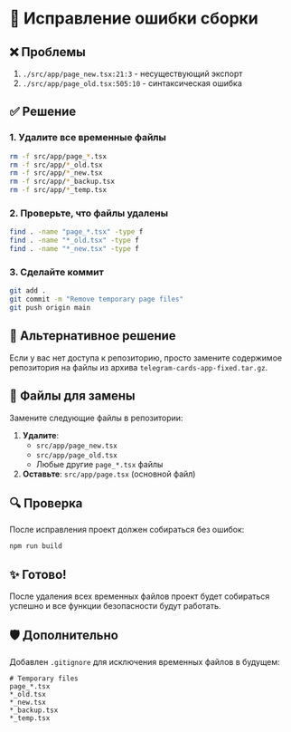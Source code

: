 # 🔧 Исправление ошибки сборки

## ❌ Проблемы
1. `./src/app/page_new.tsx:21:3` - несуществующий экспорт
2. `./src/app/page_old.tsx:505:10` - синтаксическая ошибка

## ✅ Решение

### 1. Удалите все временные файлы
```bash
rm -f src/app/page_*.tsx
rm -f src/app/*_old.tsx
rm -f src/app/*_new.tsx
rm -f src/app/*_backup.tsx
rm -f src/app/*_temp.tsx
```

### 2. Проверьте, что файлы удалены
```bash
find . -name "page_*.tsx" -type f
find . -name "*_old.tsx" -type f
find . -name "*_new.tsx" -type f
```

### 3. Сделайте коммит
```bash
git add .
git commit -m "Remove temporary page files"
git push origin main
```

## 🚀 Альтернативное решение

Если у вас нет доступа к репозиторию, просто замените содержимое репозитория на файлы из архива `telegram-cards-app-fixed.tar.gz`.

## 📁 Файлы для замены

Замените следующие файлы в репозитории:

1. **Удалите**: 
   - `src/app/page_new.tsx`
   - `src/app/page_old.tsx`
   - Любые другие `page_*.tsx` файлы
2. **Оставьте**: `src/app/page.tsx` (основной файл)

## 🔍 Проверка

После исправления проект должен собираться без ошибок:
```bash
npm run build
```

## ✨ Готово!

После удаления всех временных файлов проект будет собираться успешно и все функции безопасности будут работать.

## 🛡️ Дополнительно

Добавлен `.gitignore` для исключения временных файлов в будущем:
```
# Temporary files
page_*.tsx
*_old.tsx
*_new.tsx
*_backup.tsx
*_temp.tsx
```
